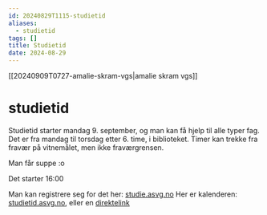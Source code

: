 ```yaml
---
id: 20240829T1115-studietid
aliases:
  - studietid
tags: []
title: Studietid
date: 2024-08-29
---
```


[[20240909T0727-amalie-skram-vgs|amalie skram vgs]]

# studietid

Studietid starter mandag 9. september, og man kan få hjelp til alle typer fag. Det er fra mandag til torsdag etter 6. time, i biblioteket. Timer kan trekke fra fravær på vitnemålet, men ikke fraværgrensen.

Man får suppe :o

Det starter 16:00

Man kan registrere seg for det her: [studie.asvg.no](https://studie.asvg.no)
Her er kalenderen: [studietid.asvg.no](https://studietid.asvg.no), eller en [direktelink](https://calendar.google.com/calendar/u/0/embed?src=asvg.no_br1ad1b95qtrrv39scqhbu3ut8@group.calendar.google.com&ctz=Europe/Oslo&pli=1)
